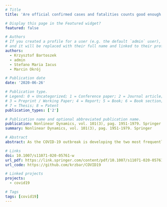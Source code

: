 ```yaml
---
# Title
title: 'Are official confirmed cases and fatalities counts good enough to study the COVID-19 pandemic dynamics? A critical assessment through the case of Italy'

# Display this page in the Featured widget?
featured: false

# Authors
# If you created a profile for a user (e.g. the default `admin` user), write the username (folder name) here
# and it will be replaced with their full name and linked to their profile.
authors:
  - Krzysztof Bartoszek
  - admin
  - Stefano Maria Iacus
  - Marcin Okrój

# Publication date
date: '2020-06-26'

# Publication type.
# Legend: 0 = Uncategorized; 1 = Conference paper; 2 = Journal article;
# 3 = Preprint / Working Paper; 4 = Report; 5 = Book; 6 = Book section;
# 7 = Thesis; 8 = Patent
publication_types: ['2']

# Publication name and optional abbreviated publication name.
publication: Nonlinear Dynamics, vol. 101(3), pag. 1951-1979. Springer
summary: Nonlinear Dynamics, vol. 101(3), pag. 1951-1979. Springer

# Abstract
abstract: As the COVID-19 outbreak is developing the two most frequently reported statistics seem to be the raw confirmed case and case fatalities counts. Focusing on Italy, one of the hardest hit countries, we look at how these two values could be put in perspective to reflect the dynamics of the virus spread. In particular, we find that merely considering the confirmed case counts would be very misleading. The number of daily tests grows, while the daily fraction of confirmed cases to total tests has a change point. It (depending on region) generally increases with strong fluctuations till (around, depending on region) 15–22 March and then decreases linearly after. Combined with the increasing trend of daily performed tests, the raw confirmed case counts are not representative of the situation and are confounded with the sampling effort. This we observe when regressing on time the logged fraction of positive tests and for comparison the logged raw confirmed count. Hence, calibrating model parameters for this virus’s dynamics should not be done based only on confirmed case counts (without rescaling by the number of tests), but take also fatalities and hospitalization count under consideration as variables not prone to be distorted by testing efforts. Furthermore, reporting statistics on the national level does not say much about the dynamics of the disease, which are taking place at the regional level. These findings are based on the official data of total death counts up to 15 April 2020 released by ISTAT and up to 10 May 2020 for the number of cases. In this work, we do not fit models but we rather investigate whether this task is possible at all. This work also informs about a new tool to collect and harmonize official statistics coming from different sources in the form of a package for the R statistical environment and presents the COVID-19 Data Hub.

# Links
doi: 10.1007/s11071-020-05761-w
url_pdf: https://link.springer.com/content/pdf/10.1007/s11071-020-05761-w.pdf
url_code: https://github.com/krzbar/COVID19

# Linked projects
projects:
  - covid19

# Tags
tags: [covid19]
---
```

